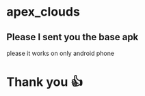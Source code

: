 # apex_clouds

## Please I sent you the base apk
please it works on only android phone

# Thank you 👍